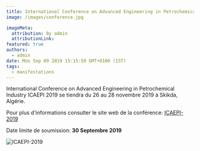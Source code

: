 ```yaml
---
title: International Conference on Advanced Engineering in Petrochemical Industry ICAEPI 2019
image: /images/conference.jpg

imageMeta:
  attribution: By admin
  attributionLink:
featured: true
authors:
  - admin
date: Mon Sep 09 2019 15:15:59 GMT+0100 (IST)
tags:
  - manifestations
---
```


 International Conference on Advanced Engineering in Petrochemical Industry ICAEPI 2019 se tiendra du 26 au 28 novembre 2019 à Skikda, Algérie.

Pour plus d'informations consulter le site web de la conférence: [ICAEPI-2019](http://ftech.univ-skikda.dz/icaepi2019/)

Date limite de soumission: **30 Septembre 2019**

![ICAEPI-2019](/images/icapei-2019.jpg)
